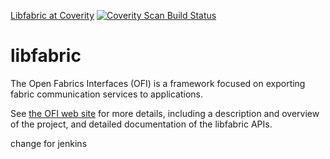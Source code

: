 [Libfabric at Coverity](https://scan.coverity.com/projects/4274)
[<img alt="Coverity Scan Build Status" src="https://scan.coverity.com/projects/4274/badge.svg"/>](https://scan.coverity.com/projects/4274)

libfabric
=========

The Open Fabrics Interfaces (OFI) is a framework focused on exporting fabric communication services to applications.

See [the OFI web site](http://ofiwg.github.io/libfabric/) for more details, including a description and overview of the project, and detailed documentation of the libfabric APIs.

change for jenkins
